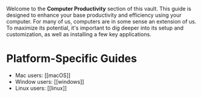 Welcome to the **Computer Productivity** section of this vault. This guide is designed to enhance your base productivity and efficiency using your computer. For many of us, computers are in some sense an extension of us. To maximize its potential, it's important to dig deeper into its setup and customization, as well as installing a few key applications.

# Platform-Specific Guides
- Mac users: [[macOS]]
- Window users: [[windows]]
- Linux users: [[linux]]
